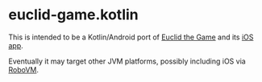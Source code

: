 # euclid-game.kotlin
This is intended to be a Kotlin/Android port of [Euclid the Game](https://github.com/kasperpeulen/euclidthegame) and its [iOS app](https://github.com/euclidthegame/euclidthegame.iOS).

Eventually it may target other JVM platforms, possibly including iOS via [RoboVM](https://robovm.com/).
